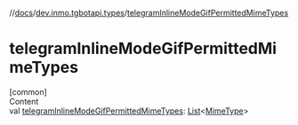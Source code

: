 //[docs](../../index.md)/[dev.inmo.tgbotapi.types](index.md)/[telegramInlineModeGifPermittedMimeTypes](telegram-inline-mode-gif-permitted-mime-types.md)



# telegramInlineModeGifPermittedMimeTypes  
[common]  
Content  
val [telegramInlineModeGifPermittedMimeTypes](telegram-inline-mode-gif-permitted-mime-types.md): [List](https://kotlinlang.org/api/latest/jvm/stdlib/kotlin.collections/-list/index.html)<[MimeType](../dev.inmo.tgbotapi.utils/-mime-type/index.md)>  



